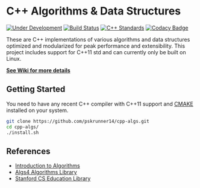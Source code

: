 # C++ Algorithms & Data Structures

[![Under Development](https://github.com/pskrunner14/cpp-algs/extra/under-development.svg)](https://github.com/pskrunner14/cpp-algs/wiki) [![Build Status](https://travis-ci.org/pskrunner14/cpp-algs.svg?branch=master)](https://travis-ci.org/pskrunner14/cpp-algs) [![C++ Standards](https://github.com/pskrunner14/cpp-algs/extra/cpp_status.svg)](https://github.com/pskrunner14/cpp-algs/wiki) [![Codacy Badge](https://api.codacy.com/project/badge/Grade/daf097a7fe524ddcaeb8dc005755cdb4)](https://www.codacy.com/app/pskrunner14/cpp-practice?utm_source=github.com&amp;utm_medium=referral&amp;utm_content=pskrunner14/cpp-practice&amp;utm_campaign=Badge_Grade)

These are C++ implementations of various algorithms and data structures optimized and modularized for peak performance and extensibility. This project includes support for C++11 std and can currently only be built on Linux.

**[See Wiki for more details](https://github.com/pskrunner14/cpp-algs/wiki)**

## Getting Started

You need to have any recent C++ compiler with C++11 support and [CMAKE](https://cmake.org/) installed on your system.

```bash
git clone https://github.com/pskrunner14/cpp-algs.git
cd cpp-algs/
./install.sh
```

## References

* [Introduction to Algorithms](https://mitpress.mit.edu/books/introduction-algorithms-third-edition)
* [Algs4 Algorithms Library](https://algs4.cs.princeton.edu/home/)
* [Stanford CS Education Library](http://cslibrary.stanford.edu/)

